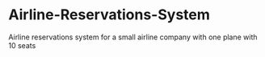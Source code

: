 # Airline-Reservations-System
Airline reservations system for a small airline company with one plane with 10 seats
